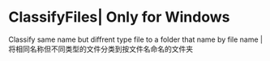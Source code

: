 # ClassifyFiles| Only for Windows
Classify same name but diffrent type file to a folder that name by file name | 将相同名称但不同类型的文件分类到按文件名命名的文件夹
